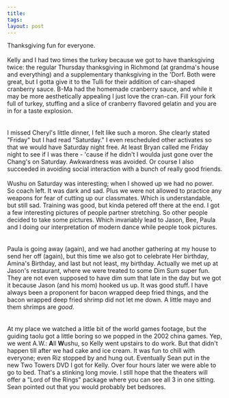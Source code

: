 ```yaml
---
title: 
tags: 
layout: post
---
```

Thanksgiving fun for everyone.<br /><br />Kelly and I had two times the turkey because we got to have thanksgiving twice: the regular Thursday thanksgiving in Richmond (at grandma's house and everything) and a supplementary thanksgiving in the 'Dorf.  Both were great, but I gotta give it to the Tulli for their addition of can-shaped cranberry sauce. B-Ma had the homemade cranberry sauce, and while it may be more aesthetically appealing I just love the cran-can. Fill your fork full of turkey, stuffing and a slice of cranberry flavored gelatin and you are in for a taste explosion.  <br /><br />I missed Cheryl's little dinner, I felt like such a moron.  She clearly stated "Friday" but I had read "Saturday."  I even rescheduled other activates so that we would have Saturday night free.  At least Bryan called me Friday night to see if I was there - 'cause if he didn't I woulda just gone over the Chang's on Saturday.  Awkwardness was avoided.  Or course I also succeeded in avoiding social interaction with a bunch of really good friends.<br /><br />Wushu on Saturday was interesting; when I showed up we had no power.  So coach left.  It was dark and sad.  Plus we were not allowed to practice any weapons for fear of cutting up our classmates.  Which is understandable, but still sad. Training was good, but kinda petered off there at the end.  I got a few interesting pictures of people partner stretching.  So other people decided to take some pictures.  Which invariably lead to Jason, Bee, Paula and I doing our interpretation of modern dance while people took pictures.  <br /><br />Paula is going away (again), and we had another gathering at my house to send her off (again), but this time we also got to celebrate Her birthday, Amina's Birthday, and last but not least, my birthday.  Actually we met up at Jason's restaurant, where we were treated to some Dim Sum super fun.  They are not even supposed to have dim sum that late in the day but we got it because Jason (and his mom) hooked us up.  It was good stuff.  I have always been a proponent for bacon wrapped deep fried things, and the bacon wrapped deep fried shrimp did not let me down.  A little mayo and them shrimps are <i>good</i>.  <br /><br />At my place we watched a little bit of the world games footage, but the guiding taolu got a little boring so we popped in the 2002 china games.  Yep, we went A.W.: <b>A</b>ll <b>W</b>ushu, so Kelly went upstairs to do work.  But that didn't happen till after we had cake and ice cream.  It was fun to chill with everyone; even Riz stopped by and hung out.  Eventually Sean put in the new Two Towers DVD I got for Kelly.  Over four hours later we were able to go to bed.  That's a stinking long movie.  I still hope that the theaters will offer a "Lord of the Rings" package where you can see all 3 in one sitting.  Sean pointed out that you would probably bet bedsores.  
